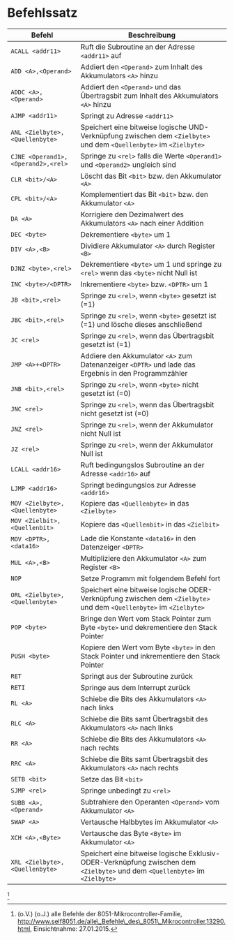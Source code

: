 
# Befehlssatz #

| Befehl     | Beschreibung                                     |
|------------|--------------------------------------------------|
| `ACALL <addr11>` | Ruft die Subroutine an der Adresse `<addr11>` auf |
| `ADD <A>,<Operand>` | Addiert den `<Operand>` zum Inhalt des Akkumulators `<A>` hinzu |
| `ADDC <A>,<Operand>` | Addiert den `<Operand>` und das Übertragsbit zum Inhalt des Akkumulators `<A>` hinzu |
| `AJMP <addr11>` | Springt zu Adresse `<addr11>` |
| `ANL <Zielbyte>,<Quellenbyte>` | Speichert eine bitweise logische UND-Verknüpfung zwischen dem `<Zielbyte>` und dem `<Quellenbyte>` im `<Zielbyte>` | 
| `CJNE <Operand1>,<Operand2>,<rel>` | Springe zu `<rel>` falls die Werte `<Operand1>` und `<Operand2>` ungleich sind |
| `CLR <bit>/<A>` | Löscht das Bit `<bit>` bzw. den Akkumulator `<A>` |
| `CPL <bit>/<A>` | Komplementiert das Bit `<bit>` bzw. den Akkumulator `<A>` |
| `DA <A>` | Korrigiere den Dezimalwert des Akkumulators `<A>` nach einer Addition |
| `DEC <byte>` | Dekrementiere `<byte>` um 1 |
| `DIV <A>,<B>` | Dividiere Akkumulator `<A>` durch Register `<B>` |
| `DJNZ <byte>,<rel>` | Dekrementiere `<byte>` um 1 und springe zu `<rel>` wenn das `<byte>` nicht Null ist |
| `INC <byte>/<DPTR>` | Inkrementiere `<byte>` bzw. `<DPTR>` um 1 |
| `JB <bit>,<rel>` | Springe zu `<rel>`, wenn `<byte>` gesetzt ist (=1) |
| `JBC <bit>,<rel>` | Springe zu `<rel>`, wenn `<byte>` gesetzt ist (=1) und lösche dieses anschließend |
| `JC <rel>` | Springe zu `<rel>`, wenn das Übertragsbit gesetzt ist (=1) |
| `JMP <A>+<DPTR>` | Addiere den Akkumulator `<A>` zum Datenanzeiger `<DPTR>` und lade das Ergebnis in den Programmzähler |
| `JNB <bit>,<rel>` | Springe zu `<rel>`, wenn `<byte>` nicht gesetzt ist (=0) |
| `JNC <rel>` | Springe zu `<rel>`, wenn das Übertragsbit nicht gesetzt ist (=0) |
| `JNZ <rel>` | Springe zu `<rel>`, wenn der Akkumulator nicht Null ist |
| `JZ <rel>` | Springe zu `<rel>`, wenn der Akkumulator Null ist |
| `LCALL <addr16>` | Ruft bedingungslos Subroutine an der Adresse `<addr16>` auf |
| `LJMP <addr16>` | Springt bedingungslos zur Adresse `<addr16>` |
| `MOV <Zielbyte>,<Quellenbyte>` | Kopiere das `<Quellenbyte>` in das `<Zielbyte>` |
| `MOV <Zielbit>,<Quellenbit>` | Kopiere das `<Quellenbit>` in das `<Zielbit>` |
| `MOV <DPTR>,<data16>` | Lade die Konstante `<data16>` in den Datenzeiger `<DPTR>` |
| `MUL <A>,<B>` | Multipliziere den Akkumulator `<A>` zum Register `<B>` |
| `NOP` | Setze Programm mit folgendem Befehl fort |
| `ORL <Zielbyte>,<Quellenbyte>` | Speichert eine bitweise logische ODER-Verknüpfung zwischen dem `<Zielbyte>` und dem `<Quellenbyte>` im `<Zielbyte>` |
| `POP <byte>` | Bringe den Wert vom Stack Pointer zum Byte `<byte>` und dekrementiere den Stack Pointer |
| `PUSH <byte>` | Kopiere den Wert vom Byte `<byte>` in den Stack Pointer und inkrementiere den Stack Pointer |
| `RET` | Springt aus der Subroutine zurück |
| `RETI` | Springe aus dem Interrupt zurück |
| `RL <A>` | Schiebe die Bits des Akkumulators `<A>` nach links |
| `RLC <A>` | Schiebe die Bits samt Übertragsbit des Akkumulators `<A>` nach links |
| `RR <A>` | Schiebe die Bits des Akkumulators `<A>` nach rechts |
| `RRC <A>` | Schiebe die Bits samt Übertragsbit des Akkumulators `<A>` nach rechts |
| `SETB <bit>` | Setze das Bit `<bit>` |
| `SJMP <rel>` | Springe unbedingt zu `<rel>` |
| `SUBB <A>,<Operand>` | Subtrahiere den Operanten `<Operand>` vom Akkumulator `<A>` |
| `SWAP <A>` | Vertausche Halbbytes im Akkumulator `<A>` |
| `XCH <A>,<Byte>` | Vertausche das Byte `<Byte>` im Akkumulator `<A>` |
| `XRL <Zielbyte>,<Quellenbyte>` | Speichert eine bitweise logische Exklusiv-ODER-Verknüpfung zwischen dem `<Zielbyte>` und dem `<Quellenbyte>` im `<Zielbyte>` |
[^Befehlsatz]

[^Befehlsatz]: (o.V.) (o.J.) alle Befehle der 8051-Mikrocontroller-Familie, http://www.self8051.de/alle\_Befehle\_des\_8051\_Mikrocontroller,13290.html, Einsichtnahme: 27.01.2015.


